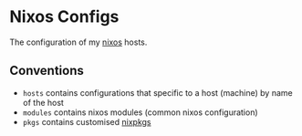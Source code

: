 # Nixos Configs

The configuration of my [nixos](https://nixos.org/) hosts.

## Conventions
* `hosts` contains configurations that specific to a host (machine) by name of the host
* `modules` contains nixos modules (common nixos configuration)
* `pkgs` contains customised [nixpkgs](https://github.com/NixOS/nixpkgs)
